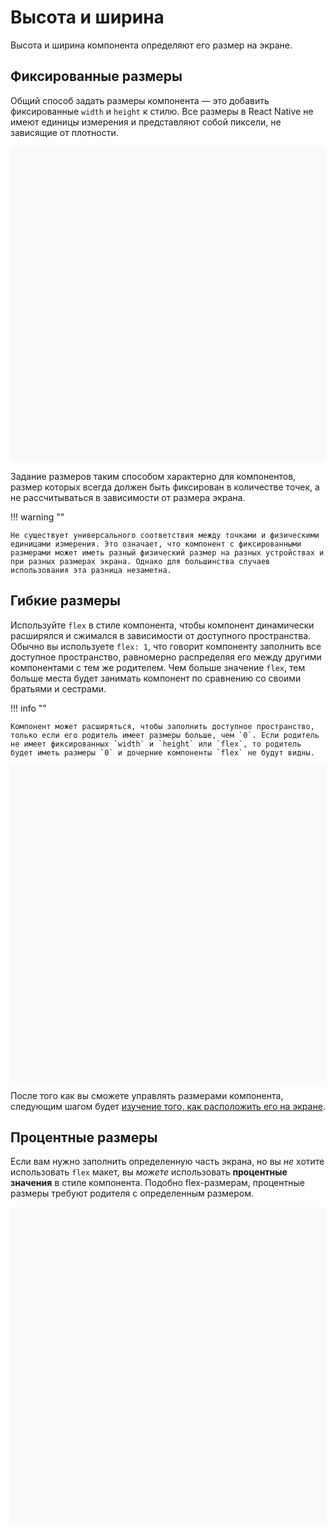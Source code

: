 # Высота и ширина

Высота и ширина компонента определяют его размер на экране.

## Фиксированные размеры

Общий способ задать размеры компонента — это добавить фиксированные `width` и `height` к стилю. Все размеры в React Native не имеют единицы измерения и представляют собой пиксели, не зависящие от плотности.

<div data-snack-id="@bndby/height-and-width-1" data-snack-platform="web" data-snack-preview="true" data-snack-theme="light" style="overflow:hidden;background:#F9F9F9;border:1px solid var(--color-border);border-radius:4px;height:505px;width:100%"></div>

Задание размеров таким способом характерно для компонентов, размер которых всегда должен быть фиксирован в количестве точек, а не рассчитываться в зависимости от размера экрана.

!!! warning ""

    Не существует универсального соответствия между точками и физическими единицами измерения. Это означает, что компонент с фиксированными размерами может иметь разный физический размер на разных устройствах и при разных размерах экрана. Однако для большинства случаев использования эта разница незаметна.

## Гибкие размеры

Используйте `flex` в стиле компонента, чтобы компонент динамически расширялся и сжимался в зависимости от доступного пространства. Обычно вы используете `flex: 1`, что говорит компоненту заполнить все доступное пространство, равномерно распределяя его между другими компонентами с тем же родителем. Чем больше значение `flex`, тем больше места будет занимать компонент по сравнению со своими братьями и сестрами.

!!! info ""

    Компонент может расширяться, чтобы заполнить доступное пространство, только если его родитель имеет размеры больше, чем `0`. Если родитель не имеет фиксированных `width` и `height` или `flex`, то родитель будет иметь размеры `0` и дочерние компоненты `flex` не будут видны.

<div data-snack-id="@bndby/flex-dimensions" data-snack-platform="web" data-snack-preview="true" data-snack-theme="light" style="overflow:hidden;background:#F9F9F9;border:1px solid var(--color-border);border-radius:4px;height:505px;width:100%"></div>

После того как вы сможете управлять размерами компонента, следующим шагом будет [изучение того, как расположить его на экране](flexbox.md).

## Процентные размеры

Если вам нужно заполнить определенную часть экрана, но вы _не_ хотите использовать `flex` макет, вы _можете_ использовать **процентные значения** в стиле компонента. Подобно flex-размерам, процентные размеры требуют родителя с определенным размером.

<div data-snack-id="@bndby/percentage-dimensions" data-snack-platform="web" data-snack-preview="true" data-snack-theme="light" style="overflow:hidden;background:#F9F9F9;border:1px solid var(--color-border);border-radius:4px;height:505px;width:100%"></div>
